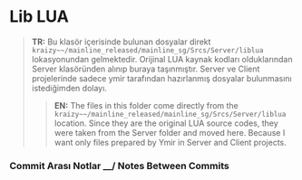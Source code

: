 # Lib LUA

> **TR:** Bu klasör içerisinde bulunan dosyalar direkt `kraizy~~/mainline_released/mainline_sg/Srcs/Server/liblua` lokasyonundan gelmektedir. Orijinal LUA kaynak kodları olduklarından Server klasöründen alınıp buraya taşınmıştır. Server ve Client projelerinde sadece ymir tarafından hazırlanmış dosyalar bulunmasını istediğimden dolayı.
>> **EN:** The files in this folder come directly from the `kraizy~~/mainline_released/mainline_sg/Srcs/Server/liblua` location. Since they are the original LUA source codes, they were taken from the Server folder and moved here. Because I want only files prepared by Ymir in Server and Client projects.

### Commit Arası Notlar __/ Notes Between Commits


